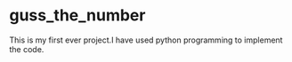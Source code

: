 # guss_the_number
This is my first ever project.I have used python programming to implement the code.
